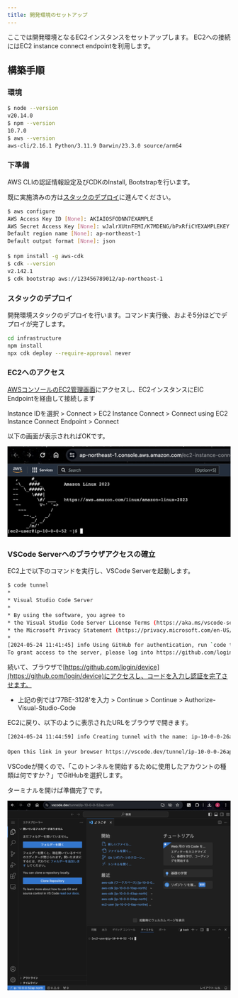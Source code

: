 ```yaml
---
title: 開発環境のセットアップ
---
```


ここでは開発環境となるEC2インスタンスをセットアップします。
EC2への接続にはEC2 instance connect endpointを利用します。

## 構築手順

### 環境

```sh
$ node --version
v20.14.0
$ npm --version
10.7.0
$ aws --version
aws-cli/2.16.1 Python/3.11.9 Darwin/23.3.0 source/arm64
```

### 下準備

AWS CLIの認証情報設定及びCDKのInstall, Bootstrapを行います。

既に実施済みの方は[スタックのデプロイ](#スタックのデプロイ)に進んでください。

```sh
$ aws configure
AWS Access Key ID [None]: AKIAIOSFODNN7EXAMPLE
AWS Secret Access Key [None]: wJalrXUtnFEMI/K7MDENG/bPxRfiCYEXAMPLEKEY
Default region name [None]: ap-northeast-1
Default output format [None]: json

$ npm install -g aws-cdk
$ cdk --version
v2.142.1
$ cdk bootstrap aws://123456789012/ap-northeast-1
```

### スタックのデプロイ

開発環境スタックのデプロイを行います。コマンド実行後、およそ5分ほどでデプロイが完了します。

```sh
cd infrastructure
npm install
npx cdk deploy --require-approval never
```

### EC2へのアクセス

[AWSコンソールのEC2管理画面](https://ap-northeast-1.console.aws.amazon.com/ec2/home?region=ap-northeast-1#Instances:instanceState=running)にアクセスし、EC2インスタンスにEIC Endpointを経由して接続します

Instance IDを選択 > Connect > EC2 Instance Connect > Connect using EC2 Instance Connect Endpoint > Connect

以下の画面が表示されればOKです。

![EC2コンソール画面](../../../assets/ec2-console.png)

### VSCode Serverへのブラウザアクセスの確立

EC2上で以下のコマンドを実行し、VSCode Serverを起動します。

```sh
$ code tunnel
*
* Visual Studio Code Server
*
* By using the software, you agree to
* the Visual Studio Code Server License Terms (https://aka.ms/vscode-server-license) and
* the Microsoft Privacy Statement (https://privacy.microsoft.com/en-US/privacystatement).
*
[2024-05-24 11:41:45] info Using GitHub for authentication, run `code tunnel user login --provider <provider>` option to change this.
To grant access to the server, please log into https://github.com/login/device and use code 77BE-3128
```

続いて、ブラウザで[https://github.com/login/device](https://github.com/login/device)にアクセスし、コードを入力し認証を完了させます。

- 上記の例では'77BE-3128'を入力 > Continue > Continue > Authorize-Visual-Studio-Code

EC2に戻り、以下のように表示されたURLをブラウザで開きます。

```sh
[2024-05-24 11:44:59] info Creating tunnel with the name: ip-10-0-0-26ap-north

Open this link in your browser https://vscode.dev/tunnel/ip-10-0-0-26ap-north
```

VSCodeが開くので、「このトンネルを開始するために使用したアカウントの種類は何ですか？」でGitHubを選択します。

ターミナルを開けば準備完了です。

![VSCode画面](../../../assets/vscode.png)
